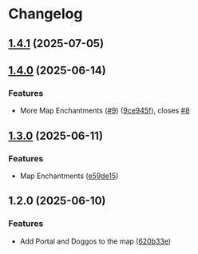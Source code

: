 # Changelog


## [1.4.1](https://github.com/Bread-Ch4n/FRM-s-WebUI-Source/compare/v1.4.0...v1.4.1) (2025-07-05)

## [1.4.0](https://github.com/Bread-Ch4n/FRM-s-WebUI-Source/compare/v1.2.0...v1.4.0) (2025-06-14)


### Features

* More Map Enchantments ([#9](https://github.com/Bread-Ch4n/FRM-s-WebUI-Source/issues/9)) ([9ce945f](https://github.com/Bread-Ch4n/FRM-s-WebUI-Source/commit/9ce945f16a43b9453eee9929db98c85f01c7e785)), closes [#8](https://github.com/Bread-Ch4n/FRM-s-WebUI-Source/issues/8)

## [1.3.0](https://github.com/Bread-Ch4n/FRM-s-WebUI-Source/compare/v1.2.0...v1.3.0) (2025-06-11)


### Features

* Map Enchantments ([e59de15](https://github.com/Bread-Ch4n/FRM-s-WebUI-Source/commit/e59de152500521a88643effddd88a54194cb47fb))

## 1.2.0 (2025-06-10)


### Features

* Add Portal and Doggos to the map ([620b33e](https://github.com/Bread-Ch4n/FRM-s-WebUI-Source/commit/620b33e78a7cfb9dcc136810ed11d36a5ff44976))
